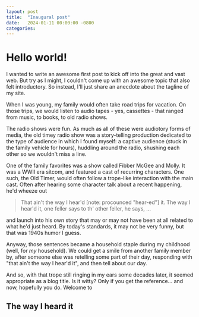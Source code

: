 ```yaml
---
layout: post
title:  "Inaugural post"
date:   2024-01-11 00:00:00 -0800
categories: 
---
```


# Hello world!

I wanted to write an awesome first post to kick off into the great and vast web.  But try as I might, I couldn't come up with an awesome topic that also felt introductory.  So instead, I'll just share an anecdote about the tagline of my site. 

When I was young, my family would often take road trips for vacation.  On those trips, we would listen to audio tapes - yes, cassettes - that ranged from music, to books, to old radio shows.  

The radio shows were fun.  As much as all of these were audiotory forms of media, the old timey radio show was a story-telling production dedicated to the type of audience in which I found myself: a captive audience (stuck in the family vehicle for hours), huddling around the radio, shushing each other so we wouldn't miss a line.

One of the family favorites was a show called Fibber McGee and Molly.  It was a WWII era sitcom, and featured a cast of recurring characters.  One such, the Old Timer, would often follow a trope-like interaction with the main cast.  Often after hearing some character talk about a recent happening, he'd wheeze out

> That ain't the way I hear'd [note: procounced "hear-ed"] it.  The way I hear'd it, one feller says to th' other feller, he says, ...

and launch into his own story that may or may not have been at all related to what he'd just heard.  By today's standards, it may not be very funny, but that was 1940s humor I guess.

Anyway, those sentences became a household staple during my childhood (well, for *my* household).  We could get a smile from another family member by, after someone else was retelling some part of their day, responding  with "that ain't the way I hear'd it", and then tell about our day.

And so, with that trope still ringing in my ears some decades later, it seemed appropriate as a blog title.  Is it witty?  Only if you get the reference... and now, hopefully you do.  Welcome to

## The way I heard it